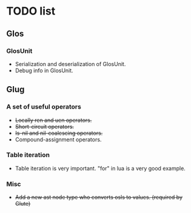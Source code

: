 # TODO list

## Glos

### GlosUnit

- Serialization and deserialization of GlosUnit.
- Debug info in GlosUnit.

## Glug

### A set of useful operators

- ~~Locally ren and uen operators.~~
- ~~Short-circuit operators.~~
- ~~Is-nil and nil-coalescing operators.~~
- Compound-assignment operators.

### Table iteration

- Table iteration is very important. "for" in lua is a very good example.

### Misc

- ~~Add a new ast node type who converts osls to values. (required by Glute)~~
